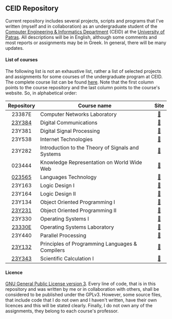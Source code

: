 ## CEID Repository
Current repository includes several projects, scripts and programs that I've written (myself and in collaboration) as
an undergraduate student of the [Computer Engineering & Informatics Department](https://www.ceid.upatras.gr/) (CEID)
at the [University of Patras](http://www.upatras.gr/). All descriptions will be in English, although some comments and
most reports or assignments may be in Greek. In general, there will be many updates.

#### List of courses
The following list is not an exhaustive list, rather a list of selected projects and assignments for some courses of 
the undergraduate program at CEID. The complete course list can be found 
[here](https://www.ceid.upatras.gr/en/undergraduate/courses). Note that the first column points to the course 
repository and the last column points to the course's website. So, in alphabetical order:

| Repository | Course name                                               | Site |
|:-------------:| --------------------------------------------------------- |:--------------------------------------:|
| 23387E      | Computer Networks Laboratory | [:link:](https://www.ceid.upatras.gr/en/undergraduate/courses/23387%CE%95) |
| [23Y384](https://github.com/gkffzs/CEID/tree/master/23Y384)      | Digital Communications | [:link:](https://www.ceid.upatras.gr/en/undergraduate/courses/23%CE%A5384) |
| 23Y381      | Digital Signal Processing | [:link:](https://www.ceid.upatras.gr/en/undergraduate/courses/23%CE%A5381) |
| 23Y538      | Internet Technologies | [:link:](https://www.ceid.upatras.gr/en/undergraduate/courses/23%CE%A5538) |
| 23Y282      | Introduction to the Theory of Signals and Systems | [:link:](https://www.ceid.upatras.gr/en/undergraduate/courses/23%CE%A5282) |
| 023444      | Knowledge Representation on World Wide Web | [:link:](https://www.ceid.upatras.gr/en/undergraduate/courses/23444) |
| [023565](https://github.com/gkffzs/CEID/tree/master/023565)      | Languages Technology | [:link:](https://www.ceid.upatras.gr/en/undergraduate/courses/23565) |
| 23Y163      | Logic Design I | [:link:](https://www.ceid.upatras.gr/en/undergraduate/courses/23%CE%A5163) |
| 23Y164      | Logic Design II | [:link:](https://www.ceid.upatras.gr/en/undergraduate/courses/23%CE%A5164) |
| 23Y134      | Object Oriented Programming I | [:link:](https://www.ceid.upatras.gr/en/undergraduate/courses/23%CE%A5134) |
| [23Y231](https://github.com/gkffzs/CEID/tree/master/23Y231)      | Object Oriented Programming II | [:link:](https://www.ceid.upatras.gr/en/undergraduate/courses/23%CE%A5231) |
| 23Y330      | Operating Systems I | [:link:](https://www.ceid.upatras.gr/en/undergraduate/courses/23%CE%A5330) |
| [23330E](https://github.com/gkffzs/CEID/tree/master/23330E)      | Operating Systems Laboratory | [:link:](https://www.ceid.upatras.gr/en/undergraduate/courses/23330%CE%95) |
| 23Y440      | Parallel Processing | [:link:](https://www.ceid.upatras.gr/en/undergraduate/courses/23%CE%A5440) |
| [23Y132](https://github.com/gkffzs/CEID/tree/master/23Y132)      | Principles of Programming Languages & Compilers | [:link:](https://www.ceid.upatras.gr/en/undergraduate/courses/23%CE%A5132) |
| [23Y343](https://github.com/gkffzs/CEID/tree/master/23Y343)      | Scientific Calculation I | [:link:](https://www.ceid.upatras.gr/en/undergraduate/courses/23%CE%A5343) |

#### Licence
[GNU General Public License version 3](https://www.gnu.org/licenses/gpl-3.0.en.html). Every line of code, that is in
this repository and was written by me or in collaboration with others, shall be considered to be published under the
GPLv3. However, some source files, that include code that I do not own and I haven't written, have their own licences
and this will be stated clearly. Finally, I do not own any of the assignments, they belong to each course's professor.
